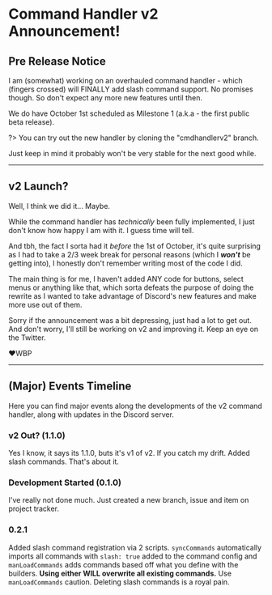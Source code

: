 # Command Handler v2 Announcement!

## Pre Release Notice
I am (somewhat) working on an overhauled command handler - which (fingers crossed) will FINALLY add slash command support. No promises though. So don't expect any more new features until then.

We do have October 1st scheduled as Milestone 1 (a.k.a - the first public beta release).

?> You can try out the new handler by cloning the "cmdhandlerv2" branch.

Just keep in mind it probably won't be very stable for the next good while.


---

## v2 Launch?
Well, I think we did it... Maybe.

While the command handler has *technically* been fully implemented, I just don't know how happy I am with it. I guess time will tell. 

And tbh, the fact I sorta had it *before* the 1st of October, it's quite surprising as I had to take a 2/3 week break for personal reasons (which I ***won't*** be getting into), I honestly don't remember writing most of the code I did.

The main thing is for me, I haven't added ANY code for buttons, select menus or anything like that, which sorta defeats the purpose of doing the rewrite as I wanted to take advantage of Discord's new features and make more use out of them.

Sorry if the announcement was a bit depressing, just had a lot to get out.
And don't worry, I'll still be working on v2 and improving it. Keep an eye on the Twitter.

❤️WBP

---


## (Major) Events Timeline
Here you can find major events along the developments of the v2 command handler, along with updates in the Discord server.

### v2 Out? (1.1.0)
Yes I know, it says its 1.1.0, buts it's v1 of v2. If you catch my drift. Added slash commands. That's about it. 

### Development Started (0.1.0)
I've really not done much. Just created a new branch, issue and item on project tracker.

### 0.2.1
Added slash command registration via 2 scripts. `syncCommands` automatically imports all commands with `slash: true` added to the command config and `manLoadCommands` adds commands based off what you define with the builders.
**Using either WILL overwrite all existing commands.** Use `manLoadCommands` caution. Deleting slash commands is a royal pain.